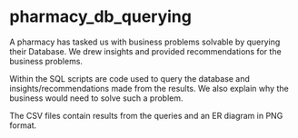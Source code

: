 # pharmacy_db_querying
A pharmacy has tasked us with business problems solvable by querying their Database. We drew insights and provided recommendations for the business problems.

Within the SQL scripts are code used to query the database and insights/recommendations made from the results.
We also explain why the business would need to solve such a problem.

The CSV files contain results from the queries and an ER diagram in PNG format.
